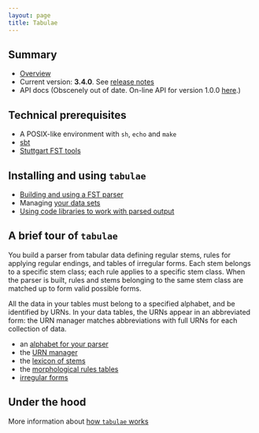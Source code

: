 ```yaml
---
layout: page
title: Tabulae
---
```


## Summary

-   [Overview](overview)
-   Current version: **3.4.0**. See [release notes](https://github.com/neelsmith/tabulae/blob/master/releases.md)
-   API docs (Obscenely out of date.  On-line API for version 1.0.0 [here](api/edu/holycross/shot/tabulae/index.html).)



## Technical prerequisites


-   A POSIX-like environment with `sh`, `echo` and `make`
-   [sbt](https://github.com/sbt/sbt)
-   [Stuttgart FST tools](http://www.cis.uni-muenchen.de/~schmid/tools/SFST/)


## Installing and using `tabulae`

-   [Building and using a FST parser](parsing)
-   Managing [your data sets](datasets)
-   [Using code libraries to work with parsed output](code-library)




## A brief tour of `tabulae`

You build a parser from tabular data defining regular stems, rules for applying regular endings, and tables of irregular forms.  Each stem belongs to a specific stem class;  each rule applies to a specific stem class.  When the parser is built, rules and stems belonging to the same stem class are matched up to form valid possible forms.

All the data in your tables must belong to a specified alphabet, and be identified by URNs.  In your data tables, the URNs appear in an abbreviated form:  the URN manager matches abbreviations with full URNs for each collection of data.


-   an [alphabet for your parser](alphabet)
-   the [URN manager](urnmanager)
-   the [lexicon of stems](lexicon)
-   the [morphological rules tables](rules)
-   [irregular forms](irregulars)



## Under the hood

More information about [how `tabulae` works](notes/narrative/)
